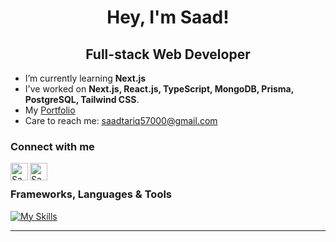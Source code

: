 <div id="greetings" align="center">
<h1>
  Hey, I'm Saad!
</h1>
<h2>Full-stack Web Developer</h2>
</div>

- I’m currently learning **Next.js**
- I've worked on **Next.js, React.js, TypeScript, MongoDB, Prisma, PostgreSQL, Tailwind CSS**.
- My [Portfolio](https://saadt.vercel.app)
- Care to reach me: saadtariq57000@gmail.com

### Connect with me

<a href="https://www.linkedin.com/in/saadtariq57/" target="_blank">
    <img align="left" alt="Saad Tariq | Linkedin" width="28px" src="https://www.vectorlogo.zone/logos/linkedin/linkedin-tile.svg" />
</a>
<a href="https://saadt.vercel.app" target="_blank">
    <img align="left" alt="Saad Tariq | Linkedin" width="28px" src="https://static.vecteezy.com/system/resources/thumbnails/003/731/316/small_2x/web-icon-line-on-white-background-image-for-web-presentation-logo-icon-symbol-free-vector.jpg" />
</a>
<br>

### Frameworks, Languages & Tools

[![My Skills](https://skillicons.dev/icons?i=nextjs,react,ts,js,mongodb,prisma,postgres,nodejs,tailwind,vercel,vscode,figma&theme=dark)]([https://safikhan.me])

[mail]: saadtariq57000@gmail.com
[linkedin]: https://www.linkedin.com/in/saadtariq57

---

<div align="center">
  
</div>

